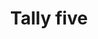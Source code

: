 ---
title: Tally five
tags: ["tally", "five", "count", "score", "total", "points", "sum"]
icon: tally-five
svg: '<svg xmlns="http://www.w3.org/2000/svg" width="24" height="24" fill="none" viewBox="0 0 24 24" stroke-width="1.5" stroke-linecap="round" stroke-linejoin="round" stroke="currentColor"><path d="M4 4v16M9.333 4v16m5.334-16v16M20 4v16m1-17L3 21"/></svg>'
---